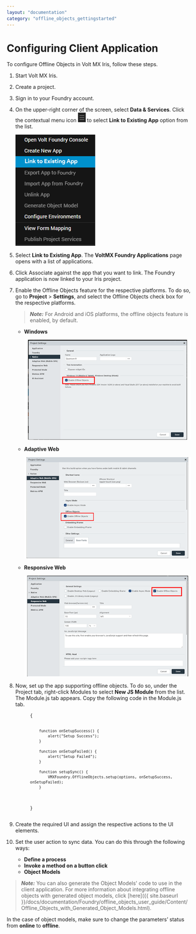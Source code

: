 ```yaml
---
layout: "documentation"
category: "offline_objects_gettingstarted"
---
```


Configuring Client Application
==============================

To configure Offline Objects in Volt MX Iris, follow these steps.

1.  Start Volt MX Iris.
2.  Create a project.
3.  Sign in to your Foundry account.
4.  On the upper-right corner of the screen, select **Data & Services**. Click the contextual menu icon ![](Resources/Images/ContextualMenu.PNG) to select **Link to Existing App** option from the list.
    
    ![](Resources/Images/Options.png)  
    
5.  Select **Link to Existing App**. The **VoltMX Foundry Applications** page opens with a list of applications.
6.  Click Associate against the app that you want to link. The Foundry application is now linked to your Iris project.
7.  Enable the Offline Objects feature for the respective platforms. To do so, go to **Project** > **Settings**, and select the Offline Objects check box for the respective platforms.
    
    > **_Note:_** For Android and iOS platforms, the offline objects feature is enabled, by default.
    
    *   **Windows**
        
        ![](Resources/Images/Windows_629x376.png)
        
    *   **Adaptive Web**
        
        ![](Resources/Images/Mobile-Web_631x381.png)
        
    *   **Responsive Web**
        
        ![](Resources/Images/Desktop-Web_628x378.png)
        
8.  Now, set up the app supporting offline objects. To do so, under the Project tab, right-click Modules to select **New JS Module** from the list. The Module.js tab appears. Copy the following code in the Module.js tab.


    <figure class="highlight"><pre><code class="language-voltmx" data-lang="voltmx">{
            
            function onSetupSuccess() {
                alert("Setup Success");
            }
            
            function onSetupFailed() {
                alert("Setup Failed");
            }
            
            function setupSync() {
                VMXFoundry.OfflineObjects.setup(options, onSetupSuccess, onSetupFailed);
            }  
            
    }</code></pre></figure>

9. Create the required UI and assign the respective actions to the UI elements.
10. Set the user action to sync data. You can do this through the following ways:
	-  **Define a process**
	-  **Invoke a method on a button click**
	-  **Object Models**

> **_Note:_** You can also generate the Object Models' code to use in the client application. For more information about integrating offline objects with generated object models, click [here]({{ site.baseurl }}/docs/documentation/Foundry/offline_objects_user_guide/Content/Offline_Objects_with_Generated_Object_Models.html).  

In the case of object models, make sure to change the parameters’ status from **online** to **offline**.

